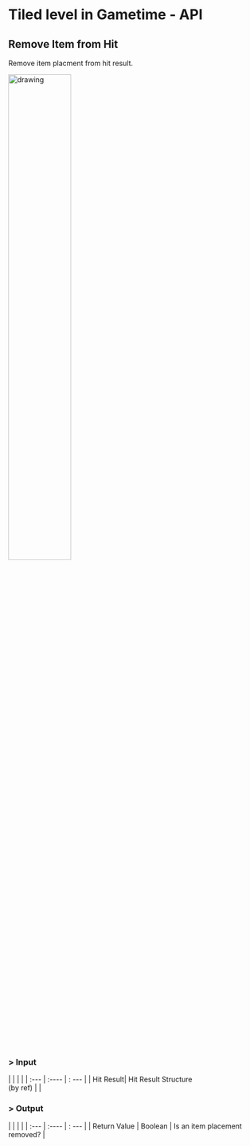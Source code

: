 # Tiled level in Gametime - API
## Remove Item from Hit

Remove item placment from hit result. 

<img src=".https://raw.githubusercontent.com/even311379/TiledLevel/main/_media/GametimeAPI/RemoveItem_FromHit.png" alt="drawing" width="50%"/>

### > Input
|             |         |       |
| :---        | :----   | : --- |
| Hit Result| Hit Result Structure <br/> (by ref) |   |

### > Output

|               |         |       |
| :---          | :----   | : --- |
| Return Value  | Boolean |  Is an item placement removed? |
